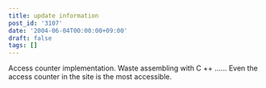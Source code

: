 ```yaml
---
title: update information
post_id: '3107'
date: '2004-06-04T00:00:00+09:00'
draft: false
tags: []
---
```


Access counter implementation. Waste assembling with C ++ ...... Even the access counter in the site is the most accessible.